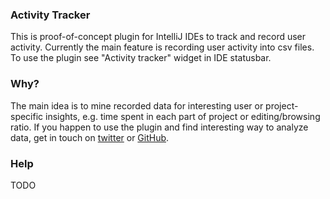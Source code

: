 ### Activity Tracker
This is proof-of-concept plugin for IntelliJ IDEs to track and record user activity.
Currently the main feature is recording user activity into csv files.
To use the plugin see "Activity tracker" widget in IDE statusbar.

### Why?
The main idea is to mine recorded data for interesting user or project-specific insights,
e.g. time spent in each part of project or editing/browsing ratio.
If you happen to use the plugin and find interesting way to analyze data, get in touch on
<a href="https://twitter.com/dmitrykandalov">twitter</a> or
<a href="https://github.com/dkandalov/activity-tracker/issues">GitHub</a>.

### Help
TODO